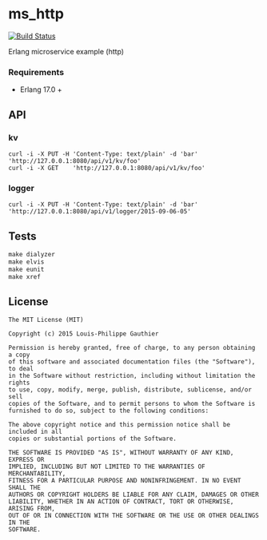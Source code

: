 # ms_http

[![Build Status](https://travis-ci.org/lpgauth/ms_http.svg)](https://travis-ci.org/lpgauth/ms_http)

Erlang microservice example (http)

### Requirements

* Erlang 17.0 +

## API

### kv
```
curl -i -X PUT -H 'Content-Type: text/plain' -d 'bar' 'http://127.0.0.1:8080/api/v1/kv/foo'
curl -i -X GET    'http://127.0.0.1:8080/api/v1/kv/foo'
```

### logger
```
curl -i -X PUT -H 'Content-Type: text/plain' -d 'bar' 'http://127.0.0.1:8080/api/v1/logger/2015-09-06-05'
```

## Tests

```makefile
make dialyzer
make elvis
make eunit
make xref
```

## License

```license
The MIT License (MIT)

Copyright (c) 2015 Louis-Philippe Gauthier

Permission is hereby granted, free of charge, to any person obtaining a copy
of this software and associated documentation files (the "Software"), to deal
in the Software without restriction, including without limitation the rights
to use, copy, modify, merge, publish, distribute, sublicense, and/or sell
copies of the Software, and to permit persons to whom the Software is
furnished to do so, subject to the following conditions:

The above copyright notice and this permission notice shall be included in all
copies or substantial portions of the Software.

THE SOFTWARE IS PROVIDED "AS IS", WITHOUT WARRANTY OF ANY KIND, EXPRESS OR
IMPLIED, INCLUDING BUT NOT LIMITED TO THE WARRANTIES OF MERCHANTABILITY,
FITNESS FOR A PARTICULAR PURPOSE AND NONINFRINGEMENT. IN NO EVENT SHALL THE
AUTHORS OR COPYRIGHT HOLDERS BE LIABLE FOR ANY CLAIM, DAMAGES OR OTHER
LIABILITY, WHETHER IN AN ACTION OF CONTRACT, TORT OR OTHERWISE, ARISING FROM,
OUT OF OR IN CONNECTION WITH THE SOFTWARE OR THE USE OR OTHER DEALINGS IN THE
SOFTWARE.
```
